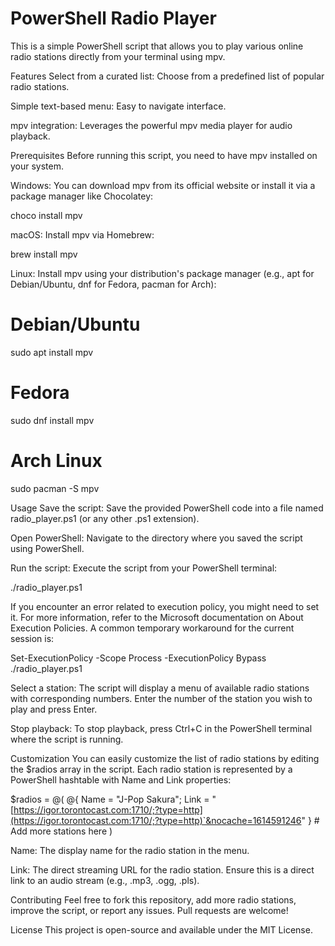 # PowerShell Radio Player
This is a simple PowerShell script that allows you to play various online radio stations directly from your terminal using mpv.

Features
Select from a curated list: Choose from a predefined list of popular radio stations.

Simple text-based menu: Easy to navigate interface.

mpv integration: Leverages the powerful mpv media player for audio playback.

Prerequisites
Before running this script, you need to have mpv installed on your system.

Windows: You can download mpv from its official website or install it via a package manager like Chocolatey:

choco install mpv

macOS: Install mpv via Homebrew:

brew install mpv

Linux: Install mpv using your distribution's package manager (e.g., apt for Debian/Ubuntu, dnf for Fedora, pacman for Arch):

# Debian/Ubuntu
sudo apt install mpv

# Fedora
sudo dnf install mpv

# Arch Linux
sudo pacman -S mpv

Usage
Save the script: Save the provided PowerShell code into a file named radio_player.ps1 (or any other .ps1 extension).

Open PowerShell: Navigate to the directory where you saved the script using PowerShell.

Run the script: Execute the script from your PowerShell terminal:

./radio_player.ps1

If you encounter an error related to execution policy, you might need to set it. For more information, refer to the Microsoft documentation on About Execution Policies. A common temporary workaround for the current session is:

Set-ExecutionPolicy -Scope Process -ExecutionPolicy Bypass
./radio_player.ps1

Select a station: The script will display a menu of available radio stations with corresponding numbers. Enter the number of the station you wish to play and press Enter.

Stop playback: To stop playback, press Ctrl+C in the PowerShell terminal where the script is running.

Customization
You can easily customize the list of radio stations by editing the $radios array in the script. Each radio station is represented by a PowerShell hashtable with Name and Link properties:

$radios = @(
    @{ Name = "J-Pop Sakura"; Link = "[https://igor.torontocast.com:1710/;?type=http](https://igor.torontocast.com:1710/;?type=http)`&nocache=1614591246" }
    # Add more stations here
)

Name: The display name for the radio station in the menu.

Link: The direct streaming URL for the radio station. Ensure this is a direct link to an audio stream (e.g., .mp3, .ogg, .pls).

Contributing
Feel free to fork this repository, add more radio stations, improve the script, or report any issues. Pull requests are welcome!

License
This project is open-source and available under the MIT License.
